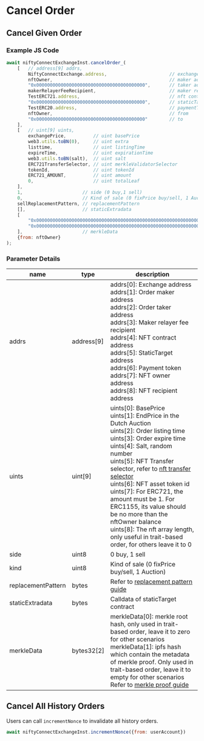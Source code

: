 # Cancel Order

## Cancel Given Order

### Example JS Code
```js
await niftyConnectExchangeInst.cancelOrder_(
    [   // address[9] addrs,
        NiftyConnectExchange.address,                       // exchange address
        nftOwner,                                           // maker address
        "0x0000000000000000000000000000000000000000",       // taker address
        makerRelayerFeeRecipient,                           // maker relayer fee recipient
        TestERC721.address,                                 // nft contract address
        "0x0000000000000000000000000000000000000000",       // staticTarget
        TestERC20.address,                                  // paymentToken
        nftOwner,                                           // from
        "0x0000000000000000000000000000000000000000"        // to
    ],
    [   // uint[9] uints,
        exchangePrice,          // uint basePrice
        web3.utils.toBN(0),     // uint extra
        listtime,               // uint listingTime
        expireTime,             // uint expirationTime
        web3.utils.toBN(salt),  // uint salt
        ERC721TransferSelector, // uint merkleValidatorSelector
        tokenId,                // uint tokenId
        ERC721_AMOUNT,          // uint amount
        0,                      // uint totalLeaf
    ],
    1,                      // side (0 buy,1 sell)
    0,                      // Kind of sale (0 fixPrice buy/sell, 1 Auction) 
    sellReplacementPattern, // replacementPattern
    [],                     // staticExtradata
    [
        "0x0000000000000000000000000000000000000000000000000000000000000000", // merkle root hash, for trait-based order
        "0x0000000000000000000000000000000000000000000000000000000000000000"  // ipfs hash which contain the metadata of merkle proof, for trait-based order
    ],                      // merkleData
    {from: nftOwner}
);
```

### Parameter Details

|  name             |  type         | description                                        |
|-------------------|---------------|----------------------------------------------------|
| addrs             | address[9]   | addrs[0]: Exchange address<br /> addrs[1]: Order maker address<br /> addrs[2]: Order taker address<br />addrs[3]: Maker relayer fee recipient<br />addrs[4]: NFT contract address<br />addrs[5]: StaticTarget address<br />addrs[6]: Payment token<br />addrs[7]: NFT owner address<br />addrs[8]: NFT recipient address|
| uints             | uint[9]       | uints[0]: BasePrice<br />uints[1]: EndPrice in the Dutch Auction<br />uints[2]: Order listing time<br />uints[3]: Order expire time<br />uints[4]: Salt, random number<br />uints[5]: NFT Transfer selector, refer to [nft transfer selector](nft-transfer-selector.md)<br />uints[6]: NFT asset token id<br />uints[7]: For ERC721, the amount must be 1. For ERC1155, its value should be no more than the nftOwner balance<br />uints[8]: The nft array length, only useful in trait-based order, for others leave it to 0|
| side              | uint8         | 0 buy, 1 sell |
| kind              | uint8         | Kind of sale (0 fixPrice buy/sell, 1 Auction) |
| replacementPattern| bytes         | Refer to [replacement pattern guide](replacement-pattern-guide.md)   |
| staticExtradata   | bytes         | Calldata of staticTarget contract |
| merkleData        | bytes32[2]    | merkleData[0]: merkle root hash, only used in trait-based order, leave it to zero for other scenarios<br />merkleData[1]: ipfs hash which contain the metadata of merkle proof. Only used in trait-based order, leave it to empty for other scenarios<br />Refer to [merkle proof guide](merkle-proof-guide.md)|

## Cancel All History Orders

Users can call `incrementNonce` to invalidate all history orders.
```js
await niftyConnectExchangeInst.incrementNonce({from: userAccount})
```